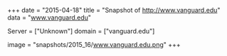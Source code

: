 
+++
date = "2015-04-18"
title = "Snapshot of http://www.vanguard.edu"
data = "www.vanguard.edu"

Server = ["Unknown"]
domain = ["vanguard.edu"]

  image = "snapshots/2015_16/www.vanguard.edu.png"
+++
#
